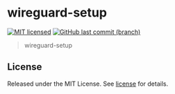 # wireguard-setup

[![MIT licensed](https://img.shields.io/badge/license-MIT-blue.svg)](https://opensource.org/licenses/MIT)
[![GitHub last commit (branch)](https://img.shields.io/github/last-commit/wolffaxn/wireguard-setup/main.svg)](https://github.com/wolffaxn/wireguard-setup)

> wireguard-setup

## License

Released under the MIT License. See [license](LICENSE.md) for details.
